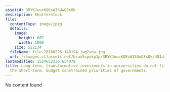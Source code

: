 ```yaml
---
assetid: 3RYKJuusKQEsWISUwQ8sOk
description: Shutterstock
file:
  contentType: image/jpeg
  details:
    image:
      height: 667
      width: 1000
    size: 522134
  fileName: file-20180226-140194-1wg2vnw.jpg
  url: //images.ctfassets.net/bsux5spekp1p/3RYKJuusKQEsWISUwQ8sOk/481dae880d1bcfaa9454a17e8a16ea70/file-20180226-140194-1wg2vnw.jpg
lastmodified: 1524652336.654079
title: Long-term, transformative investments in universities do not fit well with
  the short-term, budget constrained priorities of governments.
---
```

No content found